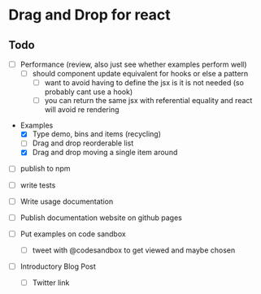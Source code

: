 # Drag and Drop for react

## Todo

- [ ] Performance (review, also just see whether examples perform well)
  - [ ] should component update equivalent for hooks or else a pattern
    - [ ] want to avoid having to define the jsx is it is not needed (so probably cant use a hook)
    - [ ] you can return the same jsx with referential equality and react will avoid re rendering

- Examples
  - [x] Type demo, bins and items (recycling)
  - [ ] Drag and drop reorderable list
  - [x] Drag and drop moving a single item around

- [ ] publish to npm

- [ ] write tests

- [ ] Write usage documentation

- [ ] Publish documentation website on github pages

- [ ] Put examples on code sandbox
  - [ ] tweet with @codesandbox to get viewed and maybe chosen

- [ ] Introductory Blog Post
  - [ ] Twitter link
